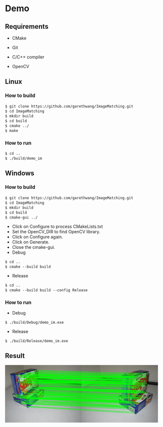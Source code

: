 # Demo

## Requirements

- CMake

- Git

- C/C++ compiler
- OpenCV

## Linux

### How to build

```
$ git clone https://github.com/garethwang/ImageMatching.git
$ cd ImageMatching
$ mkdir build
$ cd build
$ cmake ../
$ make
```

### How to run

```
$ cd ..
$ ./build/demo_im
```

## Windows

### How to build

```
$ git clone https://github.com/garethwang/ImageMatching.git
$ cd ImageMatching
$ mkdir build
$ cd build
$ cmake-gui ../
```

- Click  on Configure to process CMakeLists.txt
- Set the OpenCV_DIR to find OpenCV library.
- Click on Configure again.
- Click on Generate.
- Close the cmake-gui.
- Debug

```
$ cd ..
$ cmake --build build
```

- Release

```
$ cd ..
$ cmake --build build --config Release
```

### How to run

- Debug

```
$ ./build/Debug/demo_im.exe
```

- Release

```
$ ./build/Release/demo_im.exe
```

## Result

![](data/result.jpg)

